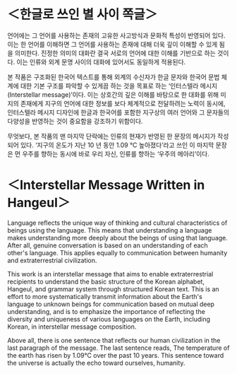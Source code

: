 # ＜한글로 쓰인 별 사이 쪽글＞

언어에는 그 언어를 사용하는 존재의 고유한 사고방식과 문화적 특성이 반영되어 있다. 이는 한 언어를 이해하면 그 언어를 사용하는 존재에 대해 더욱 깊이 이해할 수 있게 됨을 의미한다. 진정한 의미의 대화란 결국 서로의 언어에 대한 이해를 기반으로 하는 것이다. 이는 인류와 외계 문명 사이의 대화에 있어서도 동일하게 적용된다.

본 작품은 구조화된 한국어 텍스트를 통해 외계의 수신자가 한글 문자와 한국어 문법 체계에 대한 기본 구조를 파악할 수 있게끔 하는 것을 목표로 하는 &lsquo;인터스텔라 메시지(Interstellar message)&rsquo;이다. 이는 상호간의 깊은 이해를 바탕으로 한 대화를 위해 미지의 존재에게 지구의 언어에 대한 정보를 보다 체계적으로 전달하려는 노력이 동시에, 인터스텔라 메시지 디자인에 한글과 한국어를 포함한 지구상의 여러 언어와 그 문자들의 다양성을 반영하는 것이 중요함을 강조하기 위함이다.

무엇보다, 본 작품의 맨 마지막 단락에는 인류의 현재가 반영된 한 문장의 메시지가 작성되어 있다. &lsquo;지구의 온도가 지난 10 년 동안 1.09 °C 높아졌다&rsquo;라고 쓰인 이 마지막 문장은 먼 우주를 향하는 동시에 바로 우리 자신, 인류를 향하는 &lsquo;우주의 메아리&rsquo;이다.

# ＜Interstellar Message Written in Hangeul＞

Language reflects the unique way of thinking and cultural characteristics of beings using the language. This means that understanding a language makes understanding more deeply about the beings of using that language. After all, genuine conversation is based on an understanding of each other's language. This applies equally to communication between humanity and extraterrestrial civilization.

This work is an interstellar message that aims to enable extraterrestrial recipients to understand the basic structure of the Korean alphabet, Hangeul, and grammar system through structured Korean text. This is an effort to more systematically transmit information about the Earth's language to unknown beings for communication based on mutual deep understanding, and is to emphasize the importance of reflecting the diversity and uniqueness of various languages on the Earth, including Korean, in interstellar message composition.

Above all, there is one sentence that reflects our human civilization in the last paragraph of the message. The last sentence reads, The temperature of the earth has risen by 1.09°C over the past 10 years. This sentence toward the universe is actually the echo toward ourselves, humanity.
